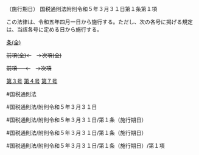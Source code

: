 （施行期日）
国税通則法附則令和５年３月３１日第１条第１項

この法律は、令和五年四月一日から施行する。ただし、次の各号に掲げる規定は、当該各号に定める日から施行する。

[条(全)](国税通則法＿＿＿＿附則令和５年３月３１日第１条_.md)

~~前項(全)←~~　~~→次項(全)~~

~~前項 　 ←~~　~~→次項~~

[第３号](国税通則法＿＿＿＿附則令和５年３月３１日第１条第１項第３号.md)  [第４号](国税通則法＿＿＿＿附則令和５年３月３１日第１条第１項第４号.md)  [第７号](国税通則法＿＿＿＿附則令和５年３月３１日第１条第１項第７号.md)  

#国税通則法

#国税通則法/附則令和５年３月３１日

#国税通則法/附則令和５年３月３１日/第１条（施行期日）

#国税通則法/附則令和５年３月３１日/第１条（施行期日）

#国税通則法/附則令和５年３月３１日/第１条（施行期日）/第１項

